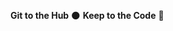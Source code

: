 **Git to the Hub** :new_moon: **Keep to the Code** :scroll:

<!--
**linuxlawson/linuxlawson** is a ✨ _special_ ✨ repository because..

Here are some ideas to get you started: <~ Dont think I need this

- 🔭 I’m currently working on ... Something or other
- 🌱 I’m currently learning ... Reverse electromagnetic propulsion systems
- 👯 I’m looking to collaborate on ... Catwoman
- 🤔 I’m looking for help with ... Insomnia
- 💬 Ask me about ... Sleep paralysis 
- 📫 How to reach me: ...
- 😄 Pronouns: ... Is this a test? They. Them.
- ⚡ Fun fact: ... Bats make great emotional support animals
-->
